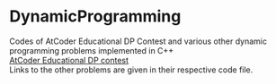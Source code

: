 # DynamicProgramming

Codes of AtCoder Educational DP Contest and various other dynamic programming problems implemented in C++<br>
<a href="https://atcoder.jp/contests/dp/tasks">AtCoder Educational DP contest</a><br>
Links to the other problems are given in their respective code file.
